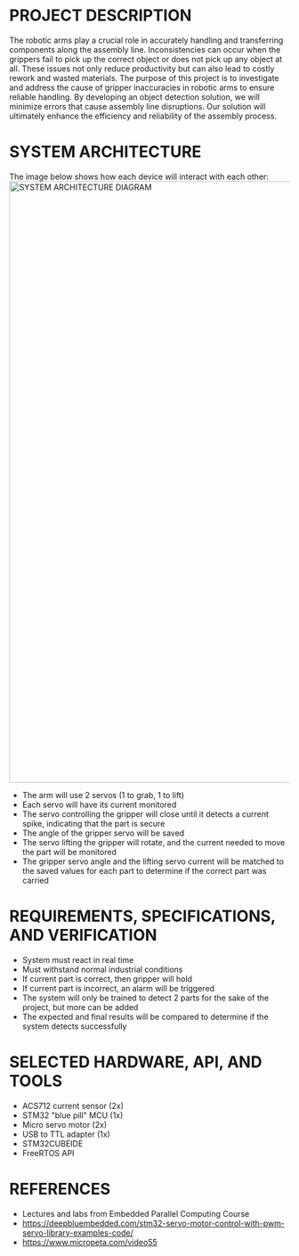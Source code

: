 # PROJECT DESCRIPTION
The robotic arms play a crucial role in accurately handling and transferring components along the assembly line. Inconsistencies can occur when the grippers fail to pick up the correct object or does not pick up any object at all. These issues not only reduce productivity but can also lead to costly rework and wasted materials. The purpose of this project is to investigate and address the cause of gripper inaccuracies in robotic arms to ensure reliable handling. By developing an object detection solution, we will minimize errors that cause assembly line disruptions. Our solution will ultimately enhance the efficiency and reliability of the assembly process.

# SYSTEM ARCHITECTURE
The image below shows how each device will interact with each other:
<img width="1920" height="1080" alt="SYSTEM ARCHITECTURE DIAGRAM" src="https://github.com/user-attachments/assets/bf7a784f-9838-4526-aaaf-98dc1f364a01" />

- The arm will use 2 servos (1 to grab, 1 to lift)
- Each servo will have its current monitored
- The servo controlling the gripper will close until it detects a current spike, indicating that the part is secure
- The angle of the gripper servo will be saved
- The servo lifting the gripper will rotate, and the current needed to move the part will be monitored
- The gripper servo angle and the lifting servo current will be matched to the saved values for each part to determine if the correct part was carried

# REQUIREMENTS, SPECIFICATIONS, AND VERIFICATION
- System must react in real time
- Must withstand normal industrial conditions
- If current part is correct, then gripper will hold
- If current part is incorrect, an alarm will be triggered
- The system will only be trained to detect 2 parts for the sake of the project, but more can be added
- The expected and final results will be compared to determine if the system detects successfully

# SELECTED HARDWARE, API, AND TOOLS
- ACS712 current sensor (2x)
- STM32 "blue pill" MCU (1x)
- Micro servo motor (2x)
- USB to TTL adapter (1x)
- STM32CUBEIDE
- FreeRTOS API

# REFERENCES
- Lectures and labs from Embedded Parallel Computing Course
- https://deepbluembedded.com/stm32-servo-motor-control-with-pwm-servo-library-examples-code/
- https://www.micropeta.com/video55

